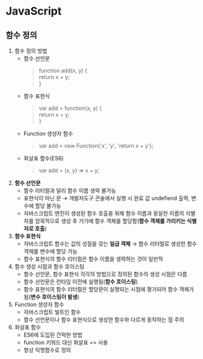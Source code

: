 # JavaScript
## 함수 정의
1. 함수 정의 방법
   * 함수 선언문
     > function add(x, y) {  
     > return x + y;  
     > }
   * 함수 표현식
     > var add = function(x, y) {  
     > return x + y;   
     > }
   * Function 생성자 함수
     > var add = new Function('x', 'y', 'return x + y');
   * 화살표 함수(ES6)
     > var add = (x, y) => x + y;
2. **함수 선언문** 
   - 함수 리터럴과 달리 함수 이름 생략 불가능
   - 표현식이 아닌 문 → 개발자도구 콘솔에서 실행 시 완료 값 undefiend 출력, 변수에 할당 불가능
   - 자바스크립트 엔진이 생성된 함수 호출을 위해 함수 이름과 동일한 이름의 식별자를 암묵적으로 생성 후 거기에 함수 객체를 할당함(**함수 객체를 가리키는 식별자로 호출**)
3. **함수 표현식**
   - 자바스크립트 함수는 값의 성질을 갖는 **일급 객체** → 함수 리터럴로 생성한 함수 객체를 변수에 할당 가능
   - 함수 표현식의 함수 리터럴은 함수 이름을 생략하는 것이 일반적
4. 함수 생성 시점과 함수 호이스팅
   - 함수 선언문, 함수 표현식 각각의 방법으로 정의된 함수의 생성 시점은 다름
   - 함수 선언문은 런타임 이전에 실행됨(**함수 호이스팅**)
   - 함수 표현식의 함수 리터럴은 할당문이 실행되는 시점에 평가되어 함수 객체가 됨(**변수 호이스팅이 발생**)
5. Function 생성자 함수
   - 자바스크립트 빌트인 함수
   - 함수 선언문이나 함수 표현식으로 생성한 함수와 다르게 동작하는 점 주의
6. 화살표 함수
   - ES6에 도입된 간략한 방법
   - function 키워드 대신 화살표 => 사용
   - 항상 익명함수로 정의 
